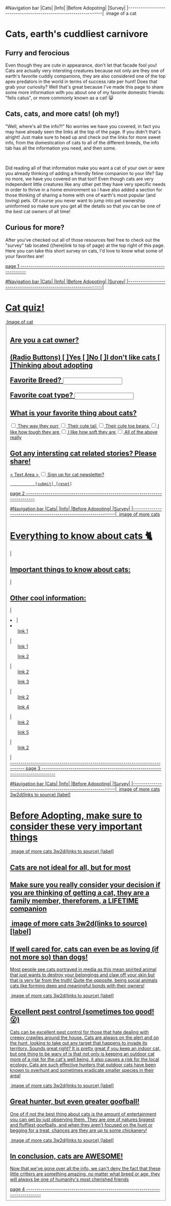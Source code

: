 #Navigation bar
|Cats|         |Info|          |Before Adopoting|          |Survey|
|-----------------------------------------------------------------|
<img>                       image of a cat                   </img>
           <h1>Cats, earth's cuddliest carnivore</h1>
  <h2>Furry and ferocious</h2>
<p>Even though they are cute in appearance, don't let that facade fool you! Cats are actually very intersting creatures because not only are they one of earth's favorite cuddly companions, they are also considered one of the top apex predators in the world in terms of success rate per hunt! Does that grab your curiosity? Well that's great because I've made this page to share some more information with you about one of my favorite domestic friends: "felis catus", or more commonly known as a cat! 😺
  <h2>Cats, cats, and more cats! (oh my!)</h2>
<p>"Well, where's all the info?!" No worries we have you covered, in fact you may have already seen the links at the top of the page. If you didn't that's alright! Just make sure to head up and check out the links for more sweet info, from the domestication of cats to all of the different breeds, the info tab has all the information you need, and then some.</p>
<br>
<p>Did reading all of that information make you want a cat of your own or were you already thinking of adding a friendly feline companion to your life? Say no more, we have you covered on that too!! Even though cats are very independent little creatures like any other pet they have very specific needs in order to thrive in a home environment so I have also added a section for those thinking of sharing a home with one of earth's most popular (and loving) pets. Of course you never want to jump into pet ownership uninformed so make sure you get all the details so that you can be one of the best cat owners of all time!</p>
<h2>Curious for more?</h2>
<p>After you've checked out all of those resources feel free to check out the "survey" tab located {(here)link to top of page} at the top right of this page.
Here you can take this short survey on cats, I'd love to know what some of your favorites are!</p>
<a href="link to top of page">
page 1
--------------------------------------------------------------------------------

#Navigation bar
|Cats|         |Info|          |Before Adopoting|          |Survey|
|-----------------------------------------------------------------|
<h1>Cat quiz!</h1>
<img>                   Image of cat                        </img>
<fieldset>

<h2>Are you a cat owner?<h2>
(Radio Buttons)
[ ]Yes [ ]No [ ]I don't like cats [ ]Thinking about adopting

<label for="breed">Favorite Breed?</label>
<input type="text" id="catbreed" name="breed">

<label for="coat">Favorite coat type?</label>
<input type="text" id="coattype" name="coat">

<h2>What is your favorite thing about cats?</h2>
<input type="checkbox" id="favbeh" name="purr" value="behavior">
<label for="purr">They way they purr</label>
<input type="checkbox" id="favbeh1" name="tail" value="behavior">
<label for="tail">Their cute tail</label>
<input type="checkbox" id="favbeh2" name="beans" value="behavior">
<label for="beans">Their cute toe beans</label>
<input type="checkbox" id="favbeh3" name="tough" value="behavior">
<label for="tough">I like how tough they are</label>
<input type="checkbox" id="favbeh4" name="soft" value="behavior">
<label for="soft">I like how soft they are</label>
<input type="checkbox" id="favbeh5" name="allof" value="behavior">
<label for="alloff">All of the above really</label>

<h2>Got any intersting cat related stories? Please share!</h2>
<                     Text Area                              >



<input type="checkbox" id="newsletter" name="subscribe" value="newsletter" />
<label for="newsletter">Sign up for cat newsletter?</label>

               [submit] [reset]

<a href="link to top of page">
page 2
------------------------------------------------------------------------------

#Navigation bar
|Cats|         |Info|          |Before Adopoting|          |Survey|
|-----------------------------------------------------------------|
<img>                       image of more cats               </img>
<h1>Everything to know about cats 🐈</h1>

|<h2>Important things to know about cats:</h2>|<h2>Other cool information:</h2>|
<li>                         |                <li>
    <ul>link 1</ul>           |                     <ul>link 1</ul>
    <ul>link 2</ul>           |                     <ul>link 2</ul>
    <ul>link 3</ul>           |                     <ul>link 2</ul>
    <ul>link 4</ul>           |                     <ul>link 2</ul>
    <ul>link 5</ul>           |                     <ul>link 2</ul>
                              |
</li>                                        </li>
--------------------------------------------------------------------------------

<a href="link to top of page">
page 3
--------------------------------------------------------------------------------

#Navigation bar
|Cats|         |Info|          |Before Adopoting|          |Survey|
|-----------------------------------------------------------------|
<img>                  image of more cats   3w2d(links to source)          </img> [label]

<h1>Before Adopting, make sure to consider these very important things</h1>

<img>                  image of more cats   3w2d(links to source)          </img> [label]

<h2>Cats are not ideal for all, but for most<h2>
<p>Make sure you really consider your decision if you are thinking of getting a cat, they are a family member, thereforem, a LIFETIME companion</p>

<img>                  image of more cats   3w2d(links to source)          </img> [label]

<h2>If well cared for, cats can even be as loving (if not more so) than dogs!</h2>
<p>Most people see cats portrayed in media as this mean spirited animal that just wants to destroy your belongings and claw off your skin but that is very far from the truth! Quite the opposite, being social animals cats like forming deep and meaningful bonds with their owners!</p>

<img>                  image of more cats   3w2d(links to source)          </img> [label]

<h2>Excellent pest control (sometimes too good! 😮)</h2>
<p>Cats can be excellent pest control for those that hate dealing with creepy crawlies around the house. Cats are always on the alert and on the hunt, looking to take out any target that happens to invade its territory. Sounds great right? It is pretty great if you keep an indoor cat, but one thing to be wary of is that not only is keeping an outdoor cat more of a risk for the cat's well being, it also causes a risk for the local ecology. Cats are such effective hunters that outdoor cats have been known to overhunt and sometimes eradicate smaller species in their area!</p>

<img>                  image of more cats   3w2d(links to source)          </img> [label]

<h2>Great hunter, but even greater goofball!</h2>
<p>One of if not the best thing about cats is the amount of entertainment you can get by just observing them. They are one of natures biggest and fluffiest goofballs, and when they aren't focused on the hunt or begging for a treat, chances are they are up to some chickanery!</p>


<img>                  image of more cats   3w2d(links to source)          </img> [label]

<h2>In conclusion, cats are AWESOME!</h2>
<p>Now that we've gone over all the info, we can't deny the fact that these little critters are something amazing, no matter what breed or age, they will always be one of humanity's most cherished friends</p>

<a href="link to top of page">
page 4
--------------------------------------------------------------------------------
